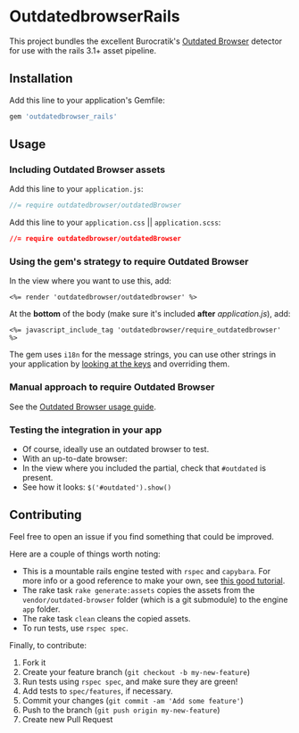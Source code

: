 # OutdatedbrowserRails

This project bundles the excellent Burocratik's
[Outdated Browser](https://github.com/burocratik/outdated-browser)
detector for use with the rails 3.1+ asset pipeline.

## Installation

Add this line to your application's Gemfile:

```ruby
gem 'outdatedbrowser_rails'
```

## Usage

### Including Outdated Browser assets

Add this line to your `application.js`:

```js
//= require outdatedbrowser/outdatedBrowser
```

Add this line to your `application.css` || `application.scss`:

```css
//= require outdatedbrowser/outdatedBrowser
```
### Using the gem's strategy to require Outdated Browser

In the view where you want to use this, add:

```erb
<%= render 'outdatedbrowser/outdatedbrowser' %>
```

At the **bottom** of the body (make sure it's included **after**
_application.js_), add:

```erb
<%= javascript_include_tag 'outdatedbrowser/require_outdatedbrowser' %>
```

The gem uses `i18n` for the message strings, you can use other strings
in your application by
[looking at the keys](https://github.com/luisalima/outdatedbrowser_rails/blob/master/config/locales/en.yml)
and overriding them.

### Manual approach to require Outdated Browser

See the [Outdated Browser usage guide](https://github.com/burocratik/outdated-browser#how-to-use-it).

### Testing the integration in your app

* Of course, ideally use an outdated browser to test.
* With an up-to-date browser:
 * In the view where you included the partial, check that `#outdated`
   is present.
 * See how it looks: `$('#outdated').show()`

## Contributing

Feel free to open an issue if you find something that could be improved.

Here are a couple of things worth noting:

* This is a mountable rails engine tested with `rspec` and `capybara`.
  For more info or a good reference to make your own, see
  [this good tutorial](http://viget.com/extend/rails-engine-testing-with-rspec-capybara-and-factorygirl).
* The rake task `rake generate:assets` copies the assets from the
  `vendor/outdated-browser` folder (which is a git submodule) to the
  engine `app` folder.
* The rake task `clean` cleans the copied assets.
* To run tests, use `rspec spec`.

Finally, to contribute:

1. Fork it
2. Create your feature branch (`git checkout -b my-new-feature`)
3. Run tests using `rspec spec`, and make sure they are green!
4. Add tests to `spec/features`, if necessary.
5. Commit your changes (`git commit -am 'Add some feature'`)
6. Push to the branch (`git push origin my-new-feature`)
7. Create new Pull Request
